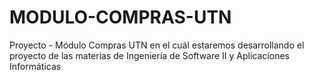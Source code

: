 # MODULO-COMPRAS-UTN
Proyecto - Módulo Compras UTN en el cuál estaremos desarrollando el proyecto de las materias de Ingeniería de Software II y Aplicaciones Informáticas
